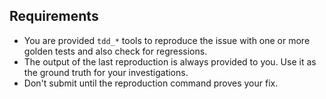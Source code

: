 ## Requirements

* You are provided `tdd_*` tools to reproduce the issue with one or more golden tests and also check for regressions.
* The output of the last reproduction is always provided to you. Use it as the ground truth for your investigations.
* Don't submit until the reproduction command proves your fix.
